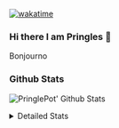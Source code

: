 [![wakatime](https://wakatime.com/badge/user/abd317df-612e-44b4-8787-15db7b574b2f.svg)](https://wakatime.com/@abd317df-612e-44b4-8787-15db7b574b2f)
### Hi there I am Pringles 👋

Bonjourno

### Github Stats
![PringlePot' Github Stats](https://github-readme-stats.vercel.app/api?username=PringlePot&show_icons=true&theme=dark&count_private=true)

<details>
  <summary>Detailed Stats</summary>
    
<!--START_SECTION:waka-->
![Code Time](http://img.shields.io/badge/Code%20Time-429%20hrs%2043%20mins-blue)

![Profile Views](http://img.shields.io/badge/Profile%20Views-7-blue)

![Lines of code](https://img.shields.io/badge/From%20Hello%20World%20I%27ve%20Written-110%20Thousand%20lines%20of%20code-blue)

**🐱 My GitHub Data** 

> 🏆 175 Contributions in the Year 2022
 > 
> 📦 90.7 kB Used in GitHub's Storage 
 > 
> 💼 Opted to Hire
 > 
> 📜 10 Public Repositories 
 > 
> 🔑 11 Private Repositories  
 > 
**I'm an Early 🐤** 

```text
🌞 Morning    149 commits    ████░░░░░░░░░░░░░░░░░░░░░   18.49% 
🌆 Daytime    322 commits    ██████████░░░░░░░░░░░░░░░   39.95% 
🌃 Evening    335 commits    ██████████░░░░░░░░░░░░░░░   41.56% 
🌙 Night      0 commits      ░░░░░░░░░░░░░░░░░░░░░░░░░   0.0%

```
📅 **I'm Most Productive on Sunday** 

```text
Monday       167 commits    █████░░░░░░░░░░░░░░░░░░░░   20.72% 
Tuesday      72 commits     ██░░░░░░░░░░░░░░░░░░░░░░░   8.93% 
Wednesday    87 commits     ██░░░░░░░░░░░░░░░░░░░░░░░   10.79% 
Thursday     103 commits    ███░░░░░░░░░░░░░░░░░░░░░░   12.78% 
Friday       60 commits     █░░░░░░░░░░░░░░░░░░░░░░░░   7.44% 
Saturday     141 commits    ████░░░░░░░░░░░░░░░░░░░░░   17.49% 
Sunday       176 commits    █████░░░░░░░░░░░░░░░░░░░░   21.84%

```


📊 **This Week I Spent My Time On** 

```text
⌚︎ Time Zone: Europe/Amsterdam

💬 Programming Languages: 
TypeScript               9 hrs 34 mins       ████████████░░░░░░░░░░░░░   48.79% 
Go                       7 hrs 32 mins       █████████░░░░░░░░░░░░░░░░   38.42% 
CSS                      1 hr 31 mins        ██░░░░░░░░░░░░░░░░░░░░░░░   7.81% 
HTML                     37 mins             ░░░░░░░░░░░░░░░░░░░░░░░░░   3.19% 
Text                     14 mins             ░░░░░░░░░░░░░░░░░░░░░░░░░   1.19%

🔥 Editors: 
WebStorm                 10 hrs 23 mins      █████████████░░░░░░░░░░░░   52.93% 
GoLand                   9 hrs 4 mins        ███████████░░░░░░░░░░░░░░   46.22% 
Sublime Text             10 mins             ░░░░░░░░░░░░░░░░░░░░░░░░░   0.85%

🐱‍💻 Projects: 
Frontend                 10 hrs 31 mins      █████████████░░░░░░░░░░░░   53.59% 
Backend                  7 hrs 8 mins        █████████░░░░░░░░░░░░░░░░   36.4% 
Viewer                   1 hr 57 mins        ██░░░░░░░░░░░░░░░░░░░░░░░   10.0%

💻 Operating System: 
Windows                  19 hrs 27 mins      ████████████████████████░   99.15% 
Mac                      10 mins             ░░░░░░░░░░░░░░░░░░░░░░░░░   0.85%

```

**I Mostly Code in Java** 

```text
Java                     7 repos             ███████████░░░░░░░░░░░░░░   43.75% 
JavaScript               2 repos             ███░░░░░░░░░░░░░░░░░░░░░░   12.5% 
TypeScript               2 repos             ███░░░░░░░░░░░░░░░░░░░░░░   12.5% 
Python                   1 repo              █░░░░░░░░░░░░░░░░░░░░░░░░   6.25% 
Kotlin                   1 repo              █░░░░░░░░░░░░░░░░░░░░░░░░   6.25%

```


**Timeline**

![Chart not found](https://raw.githubusercontent.com/PringlePot/PringlePot/main/charts/bar_graph.png) 


 Last Updated on 22/02/2022 00:46:17 UTC
<!--END_SECTION:waka-->

</details>
